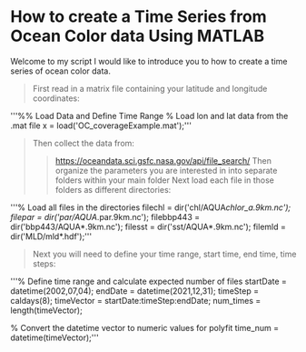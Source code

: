 # How to create a Time Series from Ocean Color data Using MATLAB

Welcome to my script
I would like to introduce you to how to create a time series of ocean color data.

>First read in a matrix file containing your latitude and longitude coordinates:

'''%% Load Data and Define Time Range
% Load lon and lat data from the .mat file
x = load('OC_coverageExample.mat');'''

>Then collect the data from:
>>https://oceandata.sci.gsfc.nasa.gov/api/file_search/
>Then organize the parameters you are interested in into separate folders within your main folder
>Next load each file in those folders as different directories:

'''% Load all files in the directories
filechl    = dir('chl/AQUA*chlor_a.9km.nc');
filepar    = dir('par/AQUA*.par.9km.nc');
filebbp443 = dir('bbp443/AQUA*.9km.nc');
filesst    = dir('sst/AQUA*.9km.nc');
filemld    = dir('MLD/mld*.hdf');'''

>Next you will need to define your time range, start time, end time, time steps:

'''% Define time range and calculate expected number of files
startDate  = datetime(2002,07,04);
endDate    = datetime(2021,12,31);
timeStep   = caldays(8);
timeVector = startDate:timeStep:endDate;
num_times  = length(timeVector);

% Convert the datetime vector to numeric values for polyfit
time_num = datetime(timeVector);'''

